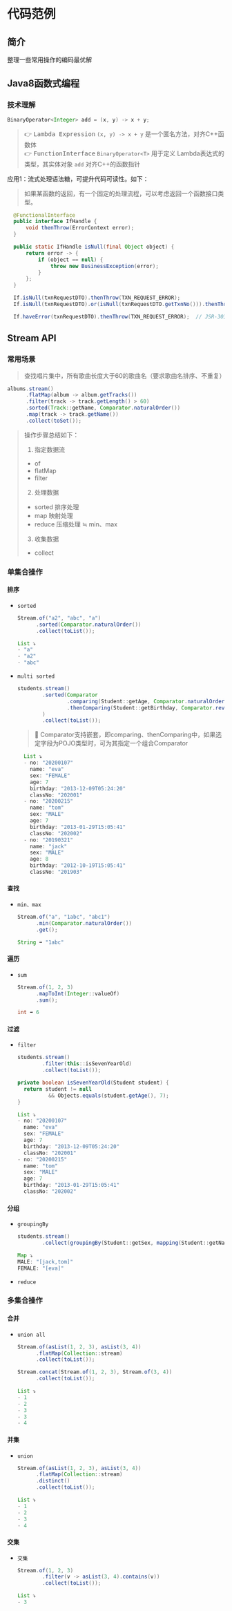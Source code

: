 # 代码范例

## 简介

整理一些常用操作的编码最优解

## Java8函数式编程

### 技术理解

  ``` java
  BinaryOperator<Integer> add = (x, y) -> x + y;
  ```

> 👉  <kbd>Lambda Expression</kbd> ` (x, y) -> x + y ` 是一个匿名方法，对齐C++函数体  
> 👉  <kbd>FunctionInterface</kbd> ` BinaryOperator<T> ` 用于定义 Lambda表达式的类型，其实体对象 ` add ` 对齐C++的函数指针

应用1：流式处理语法糖，可提升代码可读性。如下：

> 如果某函数的返回，有一个固定的处理流程，可以考虑返回一个函数接口类型。

  ``` java
    @FunctionalInterface
    public interface IfHandle {
        void thenThrow(ErrorContext error);
    }
  ```

  ``` java
    public static IfHandle isNull(final Object object) {
        return error -> {
            if (object == null) {
                throw new BusinessException(error);
            }
        };
    }
  ```

  ``` java
    If.isNull(txnRequestDTO).thenThrow(TXN_REQUEST_ERROR);
    If.isNull(txnRequestDTO).or(isNull(txnRequestDTO.getTxnNo())).thenThrow(TXN_REQUEST_ERROR);
  ```
  ``` java
    If.haveError(txnRequestDTO).thenThrow(TXN_REQUEST_ERROR);  // JSR-303 bean validation
  ```

## Stream API

### 常用场景

> 查找唱片集中，所有歌曲长度大于60的歌曲名（要求歌曲名排序、不重复）

  ``` java
  albums.stream()
        .flatMap(album -> album.getTracks())
        .filter(track -> track.getLength() > 60)
        .sorted(Track::getName, Comparator.naturalOrder())
        .map(track -> track.getName())
        .collect(toSet());
  ```

> 操作步骤总结如下：
> 1. 指定数据流
> - of
> - flatMap
> - filter
> 2. 处理数据
> - sorted 排序处理
> - map 映射处理
> - reduce 压缩处理 ≒ min、max
> 3. 收集数据
> - collect

### 单集合操作

#### 排序

- `sorted`
  ``` java
  Stream.of("a2", "abc", "a")
        .sorted(Comparator.naturalOrder())
        .collect(toList());
  ```

  ``` java
  List ⤵️ 
  - "a"
  - "a2"
  - "abc"
  ```

- `multi sorted`
  ``` java
  students.stream()
          .sorted(Comparator
                  .comparing(Student::getAge, Comparator.naturalOrder())
                  .thenComparing(Student::getBirthday, Comparator.reverseOrder())
          )
          .collect(toList());
  ```
  > 💖 Comparator支持嵌套，即comparing、thenComparing中，如果选定字段为POJO类型时，可为其指定一个组合Comparator

  ``` java
    List ⤵️
    - no: "20200107"
      name: "eva"
      sex: "FEMALE"
      age: 7
      birthday: "2013-12-09T05:24:20"
      classNo: "202001"
    - no: "20200215"
      name: "tom"
      sex: "MALE"
      age: 7
      birthday: "2013-01-29T15:05:41"
      classNo: "202002"
    - no: "20190321"
      name: "jack"
      sex: "MALE"
      age: 8
      birthday: "2012-10-19T15:05:41"
      classNo: "201903"
  ```

#### 查找

- `min、max`
  ``` java
  Stream.of("a", "1abc", "abc1")
        .min(Comparator.naturalOrder())
        .get();
  ```
  ``` java
  String ➡️ "1abc"
  ```

#### 遍历

- `sum`
  ``` java
  Stream.of(1, 2, 3)
        .mapToInt(Integer::valueOf)
        .sum();
  ```
  ``` java
  int ➡️ 6
  ```

#### 过滤

- `filter`
  ``` java
  students.stream()
          .filter(this::isSevenYearOld)
          .collect(toList());
  
  private boolean isSevenYearOld(Student student) {
    return student != null 
            && Objects.equals(student.getAge(), 7);
  }
  ```
  ``` java
  List ⤵️
  - no: "20200107"
    name: "eva"
    sex: "FEMALE"
    age: 7
    birthday: "2013-12-09T05:24:20"
    classNo: "202001"
  - no: "20200215"
    name: "tom"
    sex: "MALE"
    age: 7
    birthday: "2013-01-29T15:05:41"
    classNo: "202002"
  ```

#### 分组

- `groupingBy`
  ``` java
  students.stream()
          .collect(groupingBy(Student::getSex, mapping(Student::getName, joining(",", "[", "]"))));
  ```
  ``` java
  Map ⤵️
  MALE: "[jack,tom]"
  FEMALE: "[eva]"
  ```

- `reduce`

### 多集合操作

#### 合并

- `union all`
  ``` java
  Stream.of(asList(1, 2, 3), asList(3, 4))
        .flatMap(Collection::stream)
        .collect(toList());
  ```
  ``` java
  Stream.concat(Stream.of(1, 2, 3), Stream.of(3, 4))
        .collect(toList());
  ```  
  ``` java
  List ⤵️
  - 1
  - 2
  - 3
  - 3
  - 4
  ```

#### 并集

- `union`
  ``` java
  Stream.of(asList(1, 2, 3), asList(3, 4))
        .flatMap(Collection::stream)
        .distinct()
        .collect(toList());
  ```
  ``` java
  List ⤵️
  - 1
  - 2
  - 3
  - 4
  ```

#### 交集

- `交集`
  ``` java
  Stream.of(1, 2, 3)
          .filter(v -> asList(3, 4).contains(v))
          .collect(toList());
  ```
  ``` java
  List ⤵️
  - 3
  ```
